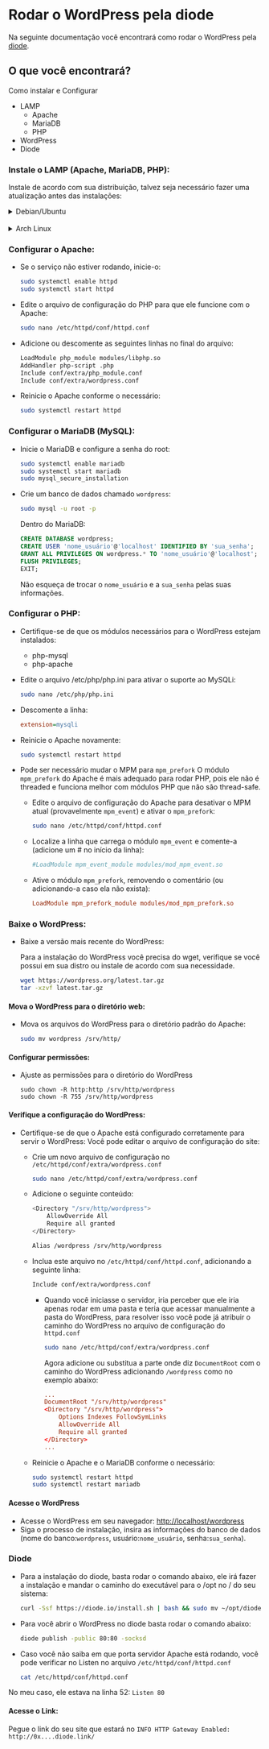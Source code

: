 # Rodar o WordPress pela diode

Na seguinte documentação você encontrará como rodar o WordPress pela [diode](https://diode.io/).

## O que você encontrará?

Como instalar e Configurar

- LAMP
  - Apache
  - MariaDB
  - PHP
- WordPress
- Diode

### Instale o LAMP (Apache, MariaDB, PHP):

Instale de acordo com sua distribuição, talvez seja necessário fazer uma atualização antes das instalações:

<details>
	<summary>Debian/Ubuntu</summary>

```bash
sudo apt install apache2 mariadb-server php libapache2-mod-php php-mysql
```

</details>
<br>
<details>
	<summary>Arch Linux</summary>

```bash
sudo pacman -S apache mariadb php php-apache php-mysql
```

</details>

### Configurar o Apache:

- Se o serviço não estiver rodando, inicie-o:
  ```bash
  sudo systemctl enable httpd
  sudo systemctl start httpd
  ```
- Edite o arquivo de configuração do PHP para que ele funcione com o Apache:
  ```bash
  sudo nano /etc/httpd/conf/httpd.conf
  ```
- Adicione ou descomente as seguintes linhas no final do arquivo:
  ```bash
  LoadModule php_module modules/libphp.so
  AddHandler php-script .php
  Include conf/extra/php_module.conf
  Include conf/extra/wordpress.conf
  ```
- Reinicie o Apache conforme o necessário:
  ```bash
  sudo systemctl restart httpd
  ```

### Configurar o MariaDB (MySQL):

- Inicie o MariaDB e configure a senha do root:
  ```bash
  sudo systemctl enable mariadb
  sudo systemctl start mariadb
  sudo mysql_secure_installation
  ```
- Crie um banco de dados chamado `wordpress`:
  ```bash
  sudo mysql -u root -p
  ```
  Dentro do MariaDB:
  ```sql
  CREATE DATABASE wordpress;
  CREATE USER 'nome_usuário'@'localhost' IDENTIFIED BY 'sua_senha';
  GRANT ALL PRIVILEGES ON wordpress.* TO 'nome_usuário'@'localhost';
  FLUSH PRIVILEGES;
  EXIT;
  ```
  Não esqueça de trocar o `nome_usuário` e a `sua_senha` pelas suas informações.

### Configurar o PHP:

- Certifique-se de que os módulos necessários para o WordPress estejam instalados:
  - php-mysql
  - php-apache
- Edite o arquivo /etc/php/php.ini para ativar o suporte ao MySQLi:
  ```bash
  sudo nano /etc/php/php.ini
  ```
- Descomente a linha:
  ```ini
  extension=mysqli
  ```
- Reinicie o Apache novamente:

  ```bash
  sudo systemctl restart httpd
  ```

- Pode ser necessário mudar o MPM para `mpm_prefork`
  O módulo `mpm_prefork` do Apache é mais adequado para rodar PHP, pois ele não é threaded e funciona melhor com módulos PHP que não são thread-safe.
  - Edite o arquivo de configuração do Apache para desativar o MPM atual (provavelmente `mpm_event`) e ativar o `mpm_prefork`:
    ```bash
    sudo nano /etc/httpd/conf/httpd.conf
    ```
  - Localize a linha que carrega o módulo `mpm_event` e comente-a (adicione um # no início da linha):
    ```conf
    #LoadModule mpm_event_module modules/mod_mpm_event.so
    ```
  - Ative o módulo `mpm_prefork`, removendo o comentário (ou adicionando-a caso ela não exista):
    ```conf
    LoadModule mpm_prefork_module modules/mod_mpm_prefork.so
    ```

### Baixe o WordPress:

- Baixe a versão mais recente do WordPress:

  Para a instalação do WordPress você precisa do wget, verifique se você possui em sua distro ou instale de acordo com sua necessidade.

  ```bash
  wget https://wordpress.org/latest.tar.gz
  tar -xzvf latest.tar.gz
  ```

#### Mova o WordPress para o diretório web:

- Mova os arquivos do WordPress para o diretório padrão do Apache:
  ```bash
  sudo mv wordpress /srv/http/
  ```

#### Configurar permissões:

- Ajuste as permissões para o diretório do WordPress
  ```
  sudo chown -R http:http /srv/http/wordpress
  sudo chown -R 755 /srv/http/wordpress
  ```

#### Verifique a configuração do WordPress:

- Certifique-se de que o Apache está configurado corretamente para servir o WordPress: Você pode editar o arquivo de configuração do site:

  - Crie um novo arquivo de configuração no `/etc/httpd/conf/extra/wordpress.conf`

    ```bash
    sudo nano /etc/httpd/conf/extra/wordpress.conf
    ```

  - Adicione o seguinte conteúdo:

    ```bash
    <Directory "/srv/http/wordpress">
    	AllowOverride All
    	Require all granted
    </Directory>

    Alias /wordpress /srv/http/wordpress
    ```

  - Inclua este arquivo no `/etc/httpd/conf/httpd.conf`, adicionando a seguinte linha:

    ```bash
    Include conf/extra/wordpress.conf
    ```

	- Quando você iniciasse o servidor, iria perceber que ele iria apenas rodar em uma pasta e teria que acessar manualmente a pasta do WordPress, para resolver isso você pode já atribuir o caminho do WordPress no arquivo de configuração do `httpd.conf`
		```bash
		sudo nano /etc/httpd/conf/extra/wordpress.conf
		```

		Agora adicione ou substitua a parte onde diz `DocumentRoot` com o caminho do WordPress adicionando `/wordpress` como no exemplo abaixo:
		```conf
		...
		DocumentRoot "/srv/http/wordpress"
		<Directory "/srv/http/wordpress">
			Options Indexes FollowSymLinks
			AllowOverride All
			Require all granted
		</Directory>
		...
		```

  - Reinicie o Apache e o MariaDB conforme o necessário:

    ```bash
    sudo systemctl restart httpd
    sudo systemctl restart mariadb
    ```

#### Acesse o WordPress

- Acesse o WordPress em seu navegador:
  [http://localhost/wordpress](http://localhost/wordpress)
- Siga o processo de instalação, insira as informações do banco de dados (nome do banco:`wordpress`, usuário:`nome_usuário`, senha:`sua_senha`).

### Diode

- Para a instalação do diode, basta rodar o comando abaixo, ele irá fazer a instalação e mandar o caminho do executável para o /opt no / do seu sistema:

	```bash
	curl -Ssf https://diode.io/install.sh | bash && sudo mv ~/opt/diode /opt/ && rm -r ~/opt/ && export PATH=/opt/diode:$PATH
	```

- Para você abrir o WordPress no diode basta rodar o comando abaixo:

	```bash
	diode publish -public 80:80 -socksd
	```

- Caso você não saiba em que porta servidor Apache está rodando, você pode verificar no Listen no arquivo `/etc/httpd/conf/httpd.conf`

	```bash
	cat /etc/httpd/conf/httpd.conf
	```

No meu caso, ele estava na linha 52: `Listen 80`

#### Acesse o Link:

Pegue o link do seu site que estará no `INFO HTTP Gateway Enabled: http://0x....diode.link/`
